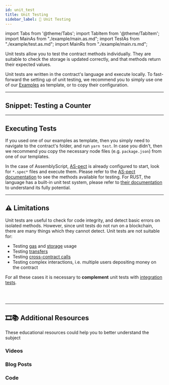 ```yaml
---
id: unit_test
title: Unit Testing
sidebar_label: 🧫 Unit Testing
---
```

import Tabs from '@theme/Tabs';
import TabItem from '@theme/TabItem';
import MainAs from "./example/main.as.md";
import TestAs from "./example/test.as.md";
import MainRs from "./example/main.rs.md";

Unit tests allow you to test the contract methods individually. They are suitable to check the storage is updated correctly, and that methods return their expected values.

Unit tests are written in the contract's language and execute locally. To fast-forward the setting up of unit testing, we recommend you to simply use one of our [Examples](https://near.dev) as template, or to copy their configuration.

---

## Snippet: Testing a Counter
<Tabs className="language-tabs">
  <TabItem value="as" label="🚀 - AssemblyScript">
    <Tabs className="file-tabs">
      <TabItem value="as-main" label="tests/main.test.js">
        <TestAs></TestAs>
      </TabItem>
      <TabItem value="as-external" label="main.ts">
        <MainAs></MainAs>
      </TabItem>
    </Tabs>
  </TabItem>
  <TabItem value="rs" label="🦀 - Rust">
    <Tabs className="file-tabs">
      <TabItem value="as-external" label="tests/main.ts">
        <ExternalRs></ExternalRs>
      </TabItem>
      <TabItem value="as-main" label="lib.rs">
        <MainRs></MainRs>
      </TabItem>
    </Tabs>
  </TabItem>
</Tabs>

---

## Executing Tests
If you used one of our examples as template, then you simply need to navigate to the contract's folder, and run `yarn test`. In case you didn't, then we recommend you copy the necessary node files (e.g. `package.json`) from one of our templates.

In the case of AssemblyScript, [AS-pect](https://tenner-joshua.gitbook.io/as-pect/) is already configured to start, look for `*.spec*` files and execute them. Please refer to the [AS-pect documentation](https://tenner-joshua.gitbook.io/as-pect/as-api/expectations) to see the methods available for testing. For RUST, the language has a built-in unit test system, please refer to [their documentation](https://doc.rust-lang.org/book/ch11-01-writing-tests.html) to understand its fully potential.

---

## ⚠️ Limitations
Unit tests are useful to check for code integrity, and detect basic errors on isolated methods. However, since unit tests do not run on a blockchain, there are many things which they cannot detect. Unit tests are not suitable for:

- Testing [gas](../../3.contracts/environment/environment.md) and [storage](../../3.contracts/storage.md) usage
- Testing [transfers](../../3.contracts/actions.md)
- Testing [cross-contract calls](../../3.contracts/crosscontract/crosscontract.md)
- Testing complex interactions, i.e. multiple users depositing money on the contract

For all these cases it is necessary to **complement** unit tests with [integration tests](../integration/integration.md).

### &nbsp;
---
## 🎞️📚 Additional Resources
These educational resources could help you to better understand the subject
### Videos

### Blog Posts

### Code